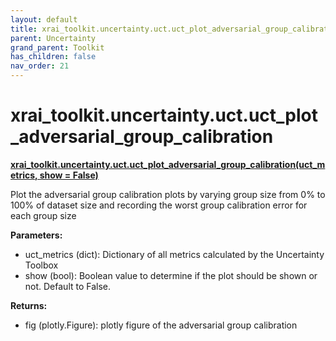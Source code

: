 ```yaml
---
layout: default
title: xrai_toolkit.uncertainty.uct.uct_plot_adversarial_group_calibration
parent: Uncertainty
grand_parent: Toolkit
has_children: false
nav_order: 21
---
```


# xrai_toolkit.uncertainty.uct.uct_plot_adversarial_group_calibration
**[xrai_toolkit.uncertainty.uct.uct_plot_adversarial_group_calibration(uct_metrics, show = False)](https://github.com/gaberamolete/xrai_toolkit/blob/main/uncertainty/calibration.py)**


Plot the adversarial group calibration plots by varying group size from 0% to 100% of dataset size and recording the worst group calibration error for each group size


**Parameters:**
- uct_metrics (dict): Dictionary of all metrics calculated by the Uncertainty Toolbox
- show (bool): Boolean value to determine if the plot should be shown or not. Default to False.

**Returns:**
- fig (plotly.Figure): plotly figure of the adversarial group calibration

